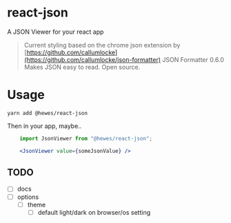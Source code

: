 # react-json

A JSON Viewer for your react app

> Current styling based on the chrome json extension by [https://github.com/callumlocke](https://github.com/callumlocke/json-formatter)
  JSON Formatter
  0.6.0
  Makes JSON easy to read. Open source.

# Usage

    yarn add @hewes/react-json

Then in your app, maybe..

```jsx harmony
    import JsonViewer from "@hewes/react-json";

    <JsonViewer value={someJsonValue} />
```

## TODO

 * [ ] docs
 * [ ] options
    * [ ] theme
        * [ ] default light/dark on browser/os setting
